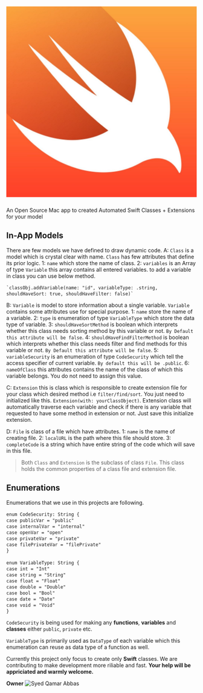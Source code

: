 # ![ClassiFile](./classifile.png)
An Open Source Mac app to created Automated Swift Classes + Extensions for your model

## In-App Models
There are few models we have defined to draw dynamic code.
A: `Class` is a model which is crystal clear with name. `Class` has few attributes that define its prior logic.
        1: `name` which store the name of class.
        2: `variables` is an Array of type `Variable` this array contains all entered variables.
            to add a variable in class you can use below method.
            
    `classObj.addVariable(name: "id", variableType: .string, shouldHaveSort: true, shouldHaveFilter: false)`
    
B: `Variable` is model to store information about a single variable. `Variable` contains some attributes use for special purpose.
    1: `name` store the name of a variable.
    2: `type` is enumeration of type `VariableType` which store the data type of variable.
    3: `shouldHaveSortMethod` is boolean which interprets whether this class needs sorting method by this variable or not. `By Default this attribute will be false`.
    4: `shouldHaveFindFilterMethod` is boolean which interprets whether this class needs filter and find methods for this variable or not. `By Default this attribute will be false`.
    5: `variableSecurity` is an enumeration of type `CodeSecurity` which tell the access specifier of current variable. `By default this will be .public`.
    6: `nameOfClass` this attributes contains the name of the class of which this variable belongs. You do not need to assign this value.

C: `Extension` this is class which is responsible to create extension file for your class which desired method i.e `filter/find/sort`. You just need to initialized like this. `Extension(with: yourClassObject)`. Extension class will automatically traverse each variable and check if there is any variable that requested to have some method in extension or not. Just save this initialize extension.

D: `File` is class of a file which have attributes.
    1: `name` is the name of creating file.
    2: `localURL` is the path where this file should store.
    3: `completeCode` is a string which have entire string of the code which will save in this file.


>Both `Class` and `Extension` is the subclass of class `File`. This class holds the common properties of a class file and extension file.

## Enumerations
Enumerations that we use in this projects are following.
```
enum CodeSecurity: String {
case publicVar = "public"
case internalVar = "internal"
case openVar = "open"
case privateVar = "private"
case filePrivateVar = "filePrivate"
}

enum VariableType: String {
case int = "Int"
case string = "String"
case float = "Float"
case double = "Double"
case bool = "Bool"
case date = "Date"
case void = "Void"
}
```

`CodeSecurity` is being used for making any **functions**, **variables** and **classes** either `public`, `private` etc.

`VariableType` is primarily used as `DataType` of each variable which this enumeration can reuse as data type of a function as well.



Currently this project only focus to create only **Swift** classes.
We are contributing to make development more riliable and fast.
**Your help will be appriciated and warmly welcome.**

**Owner**
![Syed Qamar Abbas](https://www.facebook.com/syedqamar.a)



